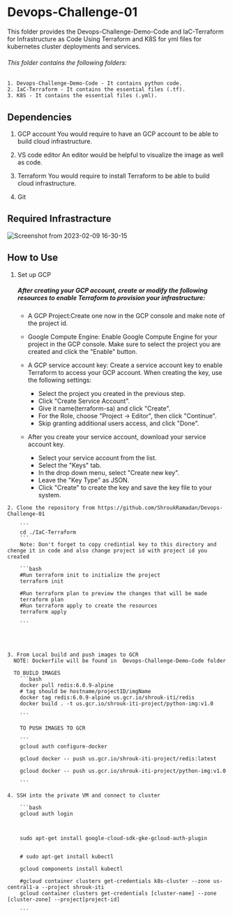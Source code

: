 # Devops-Challenge-01

This folder provides the Devops-Challenge-Demo-Code and IaC-Terraform for Infrastructure as Code Using Terraform and K8S for yml files for kubernetes cluster deployments and services.

###### This folder contains the following folders:

    1. Devops-Challenge-Demo-Code - It contains python code.
    2. IaC-Terraform - It contains the essential files (.tf).
    3. K8S - It contains the essential files (.yml).


## Dependencies
 
 1. GCP account
    You would require to have an GCP account to be able to build cloud infrastructure.
 
 2. VS code editor
    An editor would be helpful to visualize the image as well as code. 

 3. Terraform
    You would require to install Terraform to be able to build cloud infrastructure.

 4. Git    


## Required Infrastracture 


![Screenshot from 2023-02-09 16-30-15](https://user-images.githubusercontent.com/57557314/217871474-502744c2-7391-4d5e-9f31-3764cc76432e.png)



## How to Use

   
   1. Set up GCP
      ##### After creating your GCP account, create or modify the following resources to enable Terraform to provision your infrastructure:

        - A GCP Project:Create one now in the GCP console and make note of the project id.

        - Google Compute Engine: Enable Google Compute Engine for your project in the GCP console. Make  sure to select the project you are created and click the "Enable" button.

        - A GCP service account key: Create a service account key to enable Terraform to access your GCP account.
        When creating the key, use the following settings:
            - Select the project you created in the previous step.
            - Click "Create Service Account".
            - Give it name(terraform-sa)  and click "Create".
            - For the Role, choose "Project -> Editor", then click "Continue".
            - Skip granting additional users access, and click "Done".

        - After you create your service account, download your service account key.
            - Select your service account from the list.
            - Select the "Keys" tab.
            - In the drop down menu, select "Create new key".
            - Leave the "Key Type" as JSON.
            - Click "Create" to create the key and save the key file to your system.


    2. Clone the repository from https://github.com/ShroukRamadan/Devops-Challenge-01
        
        ```
        cd ./IaC-Terraform
        ```
        Note: Don't forget to copy credintial key to this directory and chenge it in code and also change project id with project id you created 

        ```bash
        #Run terraform init to initialize the project
        terraform init 
        
        #Run terraform plan to preview the changes that will be made
        terraform plan
        #Run terraform apply to create the resources
        terraform apply

        ```
    

     
     
    3. From Local build and push images to GCR
      NOTE: Dockerfile will be found in  Devops-Challenge-Demo-Code folder

      TO BUILD IMAGES 
        ```bash
        docker pull redis:6.0.9-alpine
        # tag should be hostname/projectID/imgName
        docker tag redis:6.0.9-alpine us.gcr.io/shrouk-iti/redis
        docker build . -t us.gcr.io/shrouk-iti-project/python-img:v1.0 

        ```
        
        TO PUSH IMAGES TO GCR

        ```
        gcloud auth configure-docker

        gcloud docker -- push us.gcr.io/shrouk-iti-project/redis:latest

        gcloud docker -- push us.gcr.io/shrouk-iti-project/python-img:v1.0 

        ```

    4. SSH into the private VM and connect to cluster

        ```bash
        gcloud auth login

       

        sudo apt-get install google-cloud-sdk-gke-gcloud-auth-plugin


        # sudo apt-get install kubectl

        gcloud components install kubectl

        #gcloud container clusters get-credentials k8s-cluster --zone us-central1-a --project shrouk-iti
        gcloud container clusters get-credentials [cluster-name] --zone [cluster-zone] --project[project-id]

        ```

